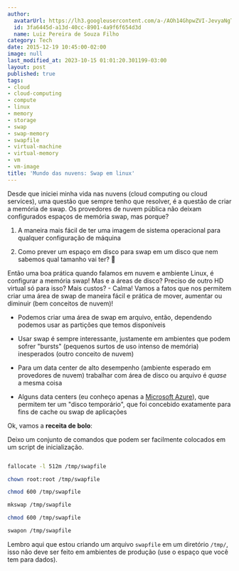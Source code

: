 ```yaml
---
author:
  avatarUrl: https://lh3.googleusercontent.com/a-/AOh14GhpwZVI-JevyaNgTdlrOT6YN20cI6V9Kxtq38Ij8AQ=s100
  id: 3fa6445d-a13d-40cc-8901-4a9f6f654d3d
  name: Luiz Pereira de Souza Filho
category: Tech
date: 2015-12-19 10:45:00-02:00
image: null
last_modified_at: 2023-10-15 01:01:20.301199-03:00
layout: post
published: true
tags:
- cloud
- cloud-computing
- compute
- linux
- memory
- storage
- swap
- swap-memory
- swapfile
- virtual-machine
- virtual-memory
- vm
- vm-image
title: 'Mundo das nuvens: Swap em linux'
---
```


Desde que iniciei minha vida nas nuvens (cloud computing ou cloud services), uma questão que sempre tenho que resolver, é a questão de criar a memória de swap. Os provedores de nuvem pública não deixam configurados espaços de memória swap, mas porque?

1. A maneira mais fácil de ter uma imagem de sistema operacional para qualquer configuração de máquina

2. Como prever um espaço em disco para swap em um disco que nem sabemos qual tamanho vai ter? 🙂

Então uma boa prática quando falamos em nuvem e ambiente Linux, é configurar a memória swap! Mas e a áreas de disco? Preciso de outro HD virtual só para isso? Mais custos? - Calma! Vamos a fatos que nos permitem criar uma área de swap de maneira fácil e prática de mover, aumentar ou diminuir (bem conceitos de nuvem)!

* Podemos criar uma área de swap em arquivo, então, dependendo podemos usar as partições que temos disponíveis

* Usar swap é sempre interessante, justamente em ambientes que podem sofrer "bursts" (pequenos surtos de uso intenso de memória) inesperados (outro conceito de nuvem)

* Para um data center de alto desempenho (ambiente esperado em provedores de nuvem) trabalhar com área de disco ou arquivo é _quase_ a mesma coisa

* Alguns data centers (eu conheço apenas a [Microsoft Azure](https://azure.microsoft.com)), que permitem ter um "disco temporário", que foi concebido exatamente para fins de cache ou swap de aplicações

Ok, vamos a **receita de bolo**:

Deixo um conjunto de comandos que podem ser facilmente colocados em um script de inicialização.

```bash

fallocate -l 512m /tmp/swapfile

chown root:root /tmp/swapfile

chmod 600 /tmp/swapfile

mkswap /tmp/swapfile

chmod 600 /tmp/swapfile

swapon /tmp/swapfile

```

Lembro aqui que estou criando um arquivo `swapfile` em um diretório `/tmp/`, isso não deve ser feito em ambientes de produção (use o espaço que você tem para dados).
